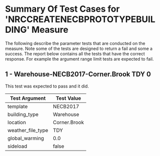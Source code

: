# Summary Of Test Cases for 'NRCCREATENECBPROTOTYPEBUILDING' Measure
 
The following describe the parameter tests that are conducted on the measure. Note some of the 
tests are designed to return a fail and some a success. The report below contains all the tests that 
have the correct response. For example the argument range limit tests are expected to fail. 
 
## 1 - Warehouse-NECB2017-Corner.Brook TDY 0
 
This test was expected to pass and it did.
 
| Test Argument | Test Value |
| ------------- | ---------- |
| template |NECB2017 |
| building_type |Warehouse |
| location |Corner.Brook |
| weather_file_type |TDY |
| global_warming |0.0 |
| sideload |false |
 
